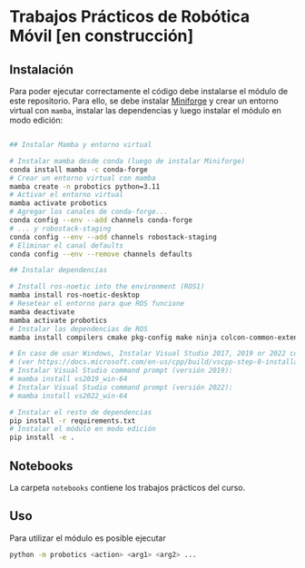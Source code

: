 # Trabajos Prácticos de Robótica Móvil [en construcción]

## Instalación

Para poder ejecutar correctamente el código debe instalarse el módulo de este repositorio. Para ello, se debe instalar [Miniforge]() y crear un entorno virtual con `mamba`, instalar las dependencias y luego instalar el módulo en modo edición:
```bash

## Instalar Mamba y entorno virtual

# Instalar mamba desde conda (luego de instalar Miniforge)
conda install mamba -c conda-forge
# Crear un entorno virtual con mamba
mamba create -n probotics python=3.11
# Activar el entorno virtual
mamba activate probotics
# Agregar los canales de conda-forge...
conda config --env --add channels conda-forge
# ... y robostack-staging
conda config --env --add channels robostack-staging
# Eliminar el canal defaults
conda config --env --remove channels defaults

## Instalar dependencias

# Install ros-noetic into the environment (ROS1)
mamba install ros-noetic-desktop
# Resetear el entorno para que ROS funcione
mamba deactivate
mamba activate probotics
# Instalar las dependencias de ROS
mamba install compilers cmake pkg-config make ninja colcon-common-extensions catkin_tools rosdep

# En caso de usar Windows, Instalar Visual Studio 2017, 2019 or 2022 con el compilador de C++
# (ver https://docs.microsoft.com/en-us/cpp/build/vscpp-step-0-installation?view=msvc-160 )
# Instalar Visual Studio command prompt (versión 2019):
# mamba install vs2019_win-64
# Instalar Visual Studio command prompt (versión 2022):
# mamba install vs2022_win-64

# Instalar el resto de dependencias
pip install -r requirements.txt
# Instalar el módulo en modo edición
pip install -e .
```

## Notebooks

La carpeta `notebooks` contiene los trabajos prácticos del curso.


## Uso

Para utilizar el módulo es posible ejecutar
```bash
python -m probotics <action> <arg1> <arg2> ...
```
